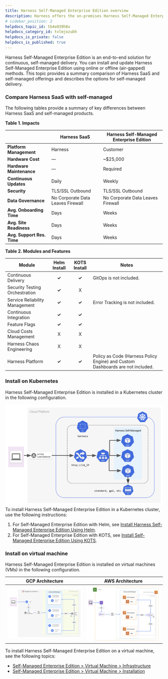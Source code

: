 ```yaml
---
title: Harness Self-Managed Enterprise Edition overview
description: Harness offers the on-premises Harness Self-Managed Enterprise Edition.
# sidebar_position: 2
helpdocs_topic_id: tb4e039h8x
helpdocs_category_id: tvlmjozubh
helpdocs_is_private: false
helpdocs_is_published: true
---
```


Harness Self-Managed Enterprise Edition is an end-to-end solution for continuous, self-managed delivery. You can install and update Harness Self-Managed Enterprise Edition using online or offline (air-gapped) methods. This topic provides a summary comparison of Harness SaaS and self-managed offerings and describes the options for self-managed delivery.

### Compare Harness SaaS with self-managed

The following tables provide a summary of key differences between Harness SaaS and self-managed products.

**Table 1. Impacts**



|  | **Harness SaaS** | **Harness Self-Managed Enterprise Edition** |
| --- | --- | --- |
| **Platform Management** | Harness | Customer |
| **Hardware Cost** | — | ~$25,000 |
| **Hardware Maintenance** | — | Required |
| **Continuous Updates** | Daily | Weekly |
| **Security** | TLS/SSL Outbound | TLS/SSL Outbound |
| **Data Governance** | No Corporate Data Leaves Firewall | No Corporate Data Leaves Firewall |
| **Avg. Onboarding Time** | Days | Weeks |
| **Avg. Site Readiness** | Days | Weeks |
| **Avg. Support Res. Time** | Days | Weeks |



**Table 2. Modules and Features**

| **Module** | **Helm Install** | **KOTS Install** | **Notes** |
| --- | :-: | :-: | --- |
| Continuous Delivery | **✓** | **✓** | GitOps is not included. |
| Security Testing Orchestration | **✓** | X |  |
| Service Reliability Management | **✓** | **✓** | Error Tracking is not included. |
| Continuous Integration | **✓** | **✓** |  |
| Feature Flags | **✓** | **✓** |  |
| Cloud Costs Management | X | X |  |
| Harness Chaos Engineering | X | X |  |
| Harness Platform | **✓** | **✓** | Policy as Code (Harness Policy Engine) and Custom Dashboards are not included. |

### Install on Kubernetes

Harness Self-Managed Enterprise Edition is installed in a Kubernetes cluster in the following configuration.

![](./static/harness-self-managed-enterprise-edition-overview-00.png)To install Harness Self-Managed Enterprise Edition in a Kubernetes cluster, use the following instructions:

1. For Self-Managed Enterprise Edition with Helm, see [Install Harness Self-Managed Enterprise Edition Using Helm](../self-managed-helm-based-install/install-harness-self-managed-enterprise-edition-using-helm-ga.md).
2. For Self-Managed Enterprise Edition with KOTS, see [Install Self-Managed Enterprise Edition Using KOTS](../deploy-with-kots/installing-self-managed-enterprise-edition-using-kots.md).

### Install on virtual machine

Harness Self-Managed Enterprise Edition is installed on virtual machines (VMs) in the following configuration.



| **GCP Architecture** | **AWS Architecture** |
| :-: | :-: |
| ![](./static/gcp_architecture_smpOverview.png) | ![](./static/aws_architecture_smpOverview.png) |

To install Harness Self-Managed Enterprise Edition on a virtual machine, see the following topics:

- [Self-Managed Enterprise Edition > Virtual Machine > Infrastructure](../vm-self-managed-category/virtual-machine-on-prem-infrastructure-requirements.md)
- [Self-Managed Enterprise Edition > Virtual Machine > Installation](../vm-self-managed-category/virtual-machine-on-prem-installation-guide.md)

